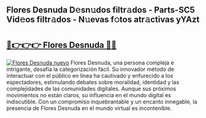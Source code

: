 ## Flores Desnuda D𝚎sn𝚞dos filtr𝚊dos - Parts-SC5 Vid𝚎os filtr𝚊dos - N𝚞evas f𝚘tos atr𝚊ctivas yYAzt

# <h2><a href="http://mb8051.tromn.icu/?c=Flores+Desnuda">🔗👉👉👉 Flores Desnuda 🔗🔗</a></h2>

[![Flores Desnuda nuevo](https://i.imgur.com/pEAQMta.gif)](http://mb8051.tromn.icu/?c=Flores+Desnuda)
Flores Desnuda, una persona compleja e intrigante, desafía la categorización fácil. Su innovador método de interactuar con el público en línea ha cautivado y enfurecido a los espectadores, estimulando debates sobre moralidad, identidad y las complejidades de las comunidades digitales. Aunque sus próximos movimientos no están claros, su influencia en el mundo digital es indiscutible. Con un compromiso inquebrantable y un encanto innegable, la presencia de Flores Desnuda en el mundo virtual es incontenible.
